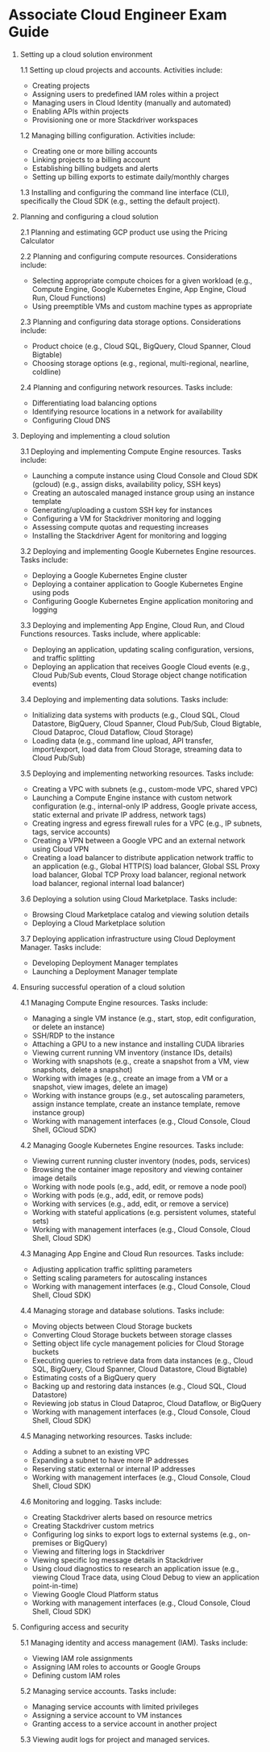 # Associate Cloud Engineer Exam Guide

1. Setting up a cloud solution environment
    
    1.1 Setting up cloud projects and accounts. Activities include:

    * Creating projects
    * Assigning users to predefined IAM roles within a project
    * Managing users in Cloud Identity (manually and automated)
    * Enabling APIs within projects
    * Provisioning one or more Stackdriver workspaces

    1.2 Managing billing configuration. Activities include:

    * Creating one or more billing accounts
    * Linking projects to a billing account
    * Establishing billing budgets and alerts
    * Setting up billing exports to estimate daily/monthly charges

    1.3 Installing and configuring the command line interface (CLI), specifically the Cloud SDK (e.g., setting the default project).


2. Planning and configuring a cloud solution
    
    2.1 Planning and estimating GCP product use using the Pricing Calculator

    2.2 Planning and configuring compute resources. Considerations include:

    * Selecting appropriate compute choices for a given workload (e.g., Compute Engine, Google Kubernetes Engine, App Engine, Cloud Run, Cloud Functions)
    * Using preemptible VMs and custom machine types as appropriate

    2.3 Planning and configuring data storage options. Considerations include:

    * Product choice (e.g., Cloud SQL, BigQuery, Cloud Spanner, Cloud Bigtable)
    * Choosing storage options (e.g., regional, multi-regional, nearline, coldline)

    2.4 Planning and configuring network resources. Tasks include:

    * Differentiating load balancing options
    * Identifying resource locations in a network for availability
    * Configuring Cloud DNS


3. Deploying and implementing a cloud solution

    3.1 Deploying and implementing Compute Engine resources. Tasks include:

    * Launching a compute instance using Cloud Console and Cloud SDK (gcloud) (e.g., assign disks, availability policy, SSH keys)
    * Creating an autoscaled managed instance group using an instance template
    * Generating/uploading a custom SSH key for instances
    * Configuring a VM for Stackdriver monitoring and logging
    * Assessing compute quotas and requesting increases
    * Installing the Stackdriver Agent for monitoring and logging

    3.2 Deploying and implementing Google Kubernetes Engine resources. Tasks include:

    * Deploying a Google Kubernetes Engine cluster
    * Deploying a container application to Google Kubernetes Engine using pods
    * Configuring Google Kubernetes Engine application monitoring and logging
    
    3.3 Deploying and implementing App Engine, Cloud Run, and Cloud Functions resources. Tasks include, where applicable:

    * Deploying an application, updating scaling configuration, versions, and traffic splitting
    * Deploying an application that receives Google Cloud events (e.g., Cloud Pub/Sub events, Cloud Storage object change notification events)

    3.4 Deploying and implementing data solutions. Tasks include:

    * Initializing data systems with products (e.g., Cloud SQL, Cloud Datastore, BigQuery, Cloud Spanner, Cloud Pub/Sub, Cloud Bigtable, Cloud Dataproc, Cloud Dataflow, Cloud Storage)
    * Loading data (e.g., command line upload, API transfer, import/export, load data from Cloud Storage, streaming data to Cloud Pub/Sub)

    3.5 Deploying and implementing networking resources. Tasks include:

    * Creating a VPC with subnets (e.g., custom-mode VPC, shared VPC)
    * Launching a Compute Engine instance with custom network configuration (e.g., internal-only IP address, Google private access, static external and private IP address, network tags)
    * Creating ingress and egress firewall rules for a VPC (e.g., IP subnets, tags, service accounts)
    * Creating a VPN between a Google VPC and an external network using Cloud VPN
    * Creating a load balancer to distribute application network traffic to an application (e.g., Global HTTP(S) load balancer, Global SSL Proxy load balancer, Global TCP Proxy load balancer, regional network load balancer, regional internal load balancer)

    3.6 Deploying a solution using Cloud Marketplace. Tasks include:

    * Browsing Cloud Marketplace catalog and viewing solution details
    * Deploying a Cloud Marketplace solution
    
    3.7 Deploying application infrastructure using Cloud Deployment Manager. Tasks include:

    * Developing Deployment Manager templates
    * Launching a Deployment Manager template


4. Ensuring successful operation of a cloud solution

    4.1 Managing Compute Engine resources. Tasks include:

    * Managing a single VM instance (e.g., start, stop, edit configuration, or delete an instance)
    * SSH/RDP to the instance
    * Attaching a GPU to a new instance and installing CUDA libraries
    * Viewing current running VM inventory (instance IDs, details)
    * Working with snapshots (e.g., create a snapshot from a VM, view snapshots, delete a snapshot)
    * Working with images (e.g., create an image from a VM or a snapshot, view images, delete an image)
    * Working with instance groups (e.g., set autoscaling parameters, assign instance template, create an instance template, remove instance group)
    * Working with management interfaces (e.g., Cloud Console, Cloud Shell, GCloud SDK)

    4.2 Managing Google Kubernetes Engine resources. Tasks include:

    * Viewing current running cluster inventory (nodes, pods, services)
    * Browsing the container image repository and viewing container image details
    * Working with node pools (e.g., add, edit, or remove a node pool)
    * Working with pods (e.g., add, edit, or remove pods)
    * Working with services (e.g., add, edit, or remove a service)
    * Working with stateful applications (e.g. persistent volumes, stateful sets)
    * Working with management interfaces (e.g., Cloud Console, Cloud Shell, Cloud SDK)

    4.3 Managing App Engine and Cloud Run resources. Tasks include:

    * Adjusting application traffic splitting parameters
    * Setting scaling parameters for autoscaling instances
    * Working with management interfaces (e.g., Cloud Console, Cloud Shell, Cloud SDK)

    4.4 Managing storage and database solutions. Tasks include:

    * Moving objects between Cloud Storage buckets
    * Converting Cloud Storage buckets between storage classes
    * Setting object life cycle management policies for Cloud Storage buckets
    * Executing queries to retrieve data from data instances (e.g., Cloud SQL, BigQuery, Cloud Spanner, Cloud Datastore, Cloud Bigtable)
    * Estimating costs of a BigQuery query
    * Backing up and restoring data instances (e.g., Cloud SQL, Cloud Datastore)
    * Reviewing job status in Cloud Dataproc, Cloud Dataflow, or BigQuery
    * Working with management interfaces (e.g., Cloud Console, Cloud Shell, Cloud SDK)
    
    4.5 Managing networking resources. Tasks include:

    * Adding a subnet to an existing VPC
    * Expanding a subnet to have more IP addresses
    * Reserving static external or internal IP addresses
    * Working with management interfaces (e.g., Cloud Console, Cloud Shell, Cloud SDK)

    4.6 Monitoring and logging. Tasks include:

    * Creating Stackdriver alerts based on resource metrics
    * Creating Stackdriver custom metrics
    * Configuring log sinks to export logs to external systems (e.g., on-premises or BigQuery)
    * Viewing and filtering logs in Stackdriver
    * Viewing specific log message details in Stackdriver
    * Using cloud diagnostics to research an application issue (e.g., viewing Cloud Trace data, using Cloud Debug to view an application point-in-time)
    * Viewing Google Cloud Platform status
    * Working with management interfaces (e.g., Cloud Console, Cloud Shell, Cloud SDK)
    

5. Configuring access and security
    
    5.1 Managing identity and access management (IAM). Tasks include:

    * Viewing IAM role assignments
    * Assigning IAM roles to accounts or Google Groups
    * Defining custom IAM roles

    5.2 Managing service accounts. Tasks include:

    * Managing service accounts with limited privileges
    * Assigning a service account to VM instances
    * Granting access to a service account in another project

    5.3 Viewing audit logs for project and managed services.